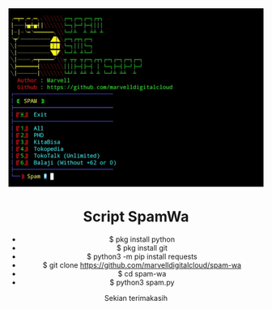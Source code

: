 <div align="center">
  <img src="./spam.jpg" alt="s" width="800" height"128"/>

# Script SpamWa

- $ pkg install python
- $ pkg install git
- $ python3 -m pip install requests
- $ git clone https://github.com/marvelldigitalcloud/spam-wa
- $ cd spam-wa
- $ python3 spam.py

Sekian terimakasih

